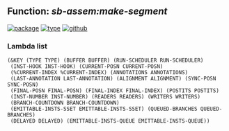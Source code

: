 ## Function: ***sb-assem:make-segment***
[![package](https://img.shields.io/badge/Package-SB--ASSEM-5f9ea0.svg?style=social&colorA=999999)](../) [![type](https://img.shields.io/badge/Type-Function-5f9ea0.svg?style=social&colorA=999999)](../#function) [![github](https://img.shields.io/badge/GitHub-View_the_source-5f9ea0.svg?style=social&colorA=999999&logo=github)](https://github.com/sbcl/sbcl/blob/master/src/compiler/assem.lisp/) 
### Lambda list
```
(&KEY (TYPE TYPE) (BUFFER BUFFER) (RUN-SCHEDULER RUN-SCHEDULER)
 (INST-HOOK INST-HOOK) (CURRENT-POSN CURRENT-POSN)
 (%CURRENT-INDEX %CURRENT-INDEX) (ANNOTATIONS ANNOTATIONS)
 (LAST-ANNOTATION LAST-ANNOTATION) (ALIGNMENT ALIGNMENT) (SYNC-POSN SYNC-POSN)
 (FINAL-POSN FINAL-POSN) (FINAL-INDEX FINAL-INDEX) (POSTITS POSTITS)
 (INST-NUMBER INST-NUMBER) (READERS READERS) (WRITERS WRITERS)
 (BRANCH-COUNTDOWN BRANCH-COUNTDOWN)
 (EMITTABLE-INSTS-SSET EMITTABLE-INSTS-SSET) (QUEUED-BRANCHES QUEUED-BRANCHES)
 (DELAYED DELAYED) (EMITTABLE-INSTS-QUEUE EMITTABLE-INSTS-QUEUE))
```

